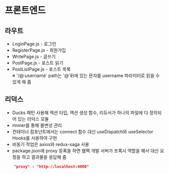 # 프론트엔드

## 라우트

-   LoginPage.js - 로그인
-   RegisterPage.js - 회원가입
-   WritePage.js - 글쓰기
-   PostPage.js - 포스트 읽기
-   PostListPage.js - 포스트 목록
    <br/>※ '/@:username' path는 '@'뒤에 있는 문자를 username 파라미터로 읽을 수 있게 해 줌

## 리덕스

-   Ducks 패턴 사용해 액션 타입, 액션 생성 함수, 리듀서가 하나의 파일에 다 정의되어 있는 리덕스 모듈
-   immer를 통해 불변성 관리
-   컨테이너 컴포넌트에서는 connect 함수 대신 useDispatch와 useSelector Hooks를 사용하여 구현
-   비동기 작업은 axios와 redux-saga 사용
-   package.json에 proxy 등록을 하면 웹팩 개발 서버가 프록시 역할을 해서 대신 요청을 하고 결과물을 응답해 줌

```json
    "proxy" : "http://localhost:4000"
```
